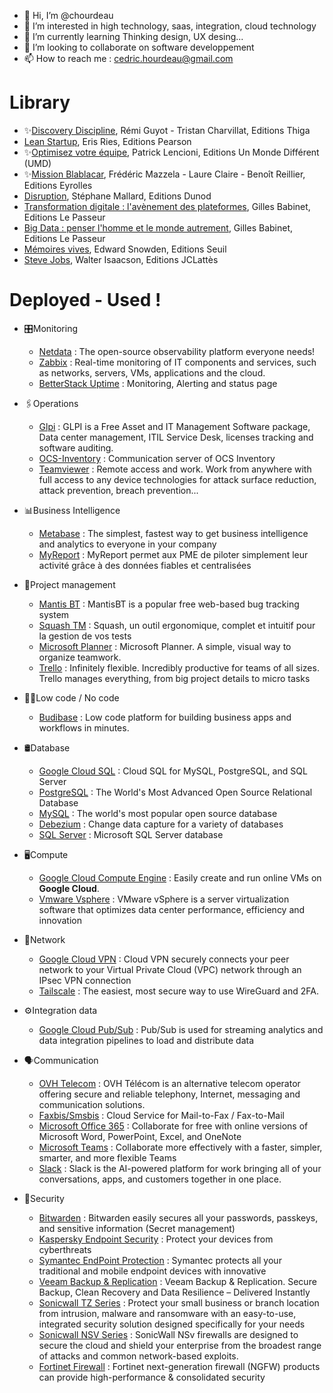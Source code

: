 - 👋 Hi, I’m @chourdeau
- 👀 I’m interested in high technology, saas, integration, cloud technology
- 🌱 I’m currently learning Thinking design, UX desing...
- 💞️ I’m looking to collaborate on software developpement
- 📫 How to reach me : cedric.hourdeau@gmail.com

# Library

* ✨[Discovery Discipline](https://discovery-discipline.com/), Rémi Guyot - Tristan Charvillat, Editions Thiga
* [Lean Startup](https://www.amazon.fr/Lean-start-up-Eric-Ries/dp/2744065080), Eris Ries, Editions Pearson
* ✨[Optimisez votre équipe](https://www.amazon.fr/Optimisez-votre-%C3%A9quipe-Patrick-Lencioni/dp/2892256038), Patrick Lencioni, Editions Un Monde Différent (UMD)
* ✨[Mission Blablacar](https://missionblablacar.com/), Frédéric Mazzela - Laure Claire - Benoît Reillier, Editions Eyrolles
* [Disruption](https://www.amazon.fr/Disruption-Intelligence-artificielle-salariat-augment%C3%A9e/dp/2100804278), Stéphane Mallard, Editions Dunod
* [Transformation digitale : l'avènement des plateformes](https://www.amazon.fr/Transformation-digitale-plateformes-Gilles-Babinet/dp/2368904867), Gilles Babinet, Editions Le Passeur
* [Big Data : penser l'homme et le monde autrement](https://www.amazon.fr/Data-penser-lhomme-monde-autrement/dp/2368902600),  Gilles Babinet, Editions Le Passeur
* [Mémoires vives](https://www.amazon.fr/M%C3%A9moires-Vives-Edward-Snowden/dp/2021441040), Edward Snowden, Editions Seuil
* [Steve Jobs](https://www.amazon.fr/Steve-Jobs-Walter-Isaacson/dp/2709638320), Walter Isaacson, Editions JCLattès

# Deployed - Used !
* 🎛️Monitoring
  * [Netdata](https://github.com/netdata/netdata) : The open-source observability platform everyone needs!
  * [Zabbix](https://github.com/zabbix/zabbix) : Real-time monitoring of IT components and services, such as networks, servers, VMs, applications and the cloud.
  * [BetterStack Uptime](https://betterstack.com/uptime) : Monitoring, Alerting and status page
* 🖇️Operations
  * [Glpi](https://github.com/glpi-project/glpi) : GLPI is a Free Asset and IT Management Software package, Data center management, ITIL Service Desk, licenses tracking and software auditing.
  * [OCS-Inventory](https://github.com/OCSInventory-NG/OCSInventory-Server) : Communication server of OCS Inventory
  * [Teamviewer](https://www.teamviewer.com/en-us/) : Remote access and work. Work from anywhere with full access to any device technologies for attack surface reduction, attack prevention, breach prevention...
  
* 📊Business Intelligence
  * [Metabase](https://github.com/metabase/metabase) : The simplest, fastest way to get business intelligence and analytics to everyone in your company
  * [MyReport](https://www.myreport.fr/) : MyReport permet aux PME de piloter simplement leur activité grâce à des données fiables et centralisées
    
* 🧩Project management
  * [Mantis BT](https://github.com/mantisbt/mantisbt) : MantisBT is a popular free web-based bug tracking system
  * [Squash TM](https://gitlab.com/henixdevelopment/open-source/squash) : Squash, un outil ergonomique, complet et intuitif pour la gestion de vos tests
  * [Microsoft Planner](https://tasks.office.com/) : Microsoft Planner. A simple, visual way to organize teamwork.
  * [Trello](https://trello.com/home.html) : Infinitely flexible. Incredibly productive for teams of all sizes. Trello manages everything, from big project details to micro tasks
    
* 👩‍💻Low code / No code
  * [Budibase](https://github.com/Budibase/budibase) : Low code platform for building business apps and workflows in minutes.
    
* 🛢️Database
  * [Google Cloud SQL](https://cloud.google.com/sql/) : Cloud SQL for MySQL, PostgreSQL, and SQL Server
  * [PostgreSQL](https://www.postgresql.org/) : The World's Most Advanced Open Source Relational Database
  * [MySQL](https://www.mysql.com/fr) : The world's most popular open source database
  * [Debezium](https://github.com/debezium/debezium) : Change data capture for a variety of databases
  * [SQL Server](https://www.microsoft.com/en-us/sql-server/) : Microsoft SQL Server database

* 🖥️Compute
  * [Google Cloud Compute Engine](https://cloud.google.com/products/compute/) : Easily create and run online VMs on **Google Cloud**.
  * [Vmware Vsphere](https://www.vmware.com/products/vsphere.html) : VMware vSphere is a server virtualization software that optimizes data center performance, efficiency and innovation
   
* 📶Network
  * [Google Cloud VPN](https://cloud.google.com/network-connectivity/docs/vpn/concepts/overview) : Cloud VPN securely connects your peer network to your Virtual Private Cloud (VPC) network through an IPsec VPN connection
  * [Tailscale](https://github.com/tailscale/tailscale) : The easiest, most secure way to use WireGuard and 2FA.
* ⚙️Integration data
  * [Google Cloud Pub/Sub](https://cloud.google.com/pubsub/docs/overview) : Pub/Sub is used for streaming analytics and data integration pipelines to load and distribute data
    
* 🗣️Communication
  * [OVH Telecom](https://www.ovhtelecom.fr/) : OVH Télécom is an alternative telecom operator offering secure and reliable telephony, Internet, messaging and communication solutions.
  * [Faxbis/Smsbis](https://www.avmup.com/telephonie-d-entreprise/service-cloud-de-fax-mail) : Cloud Service for Mail-to-Fax / Fax-to-Mail
  * [Microsoft Office 365](https://www.office.com/) : Collaborate for free with online versions of Microsoft Word, PowerPoint, Excel, and OneNote
  * [Microsoft Teams](https://www.microsoft.com/en-us/microsoft-teams/group-chat-software) : Collaborate more effectively with a faster, simpler, smarter, and more flexible Teams
  * [Slack](https://slack.com/) : Slack is the AI-powered platform for work bringing all of your conversations, apps, and customers together in one place.
    
* 🔑Security
  * [Bitwarden](https://github.com/bitwarden/web) : Bitwarden easily secures all your passwords, passkeys, and sensitive information (Secret management)
  * [Kaspersky Endpoint Security](https://www.kaspersky.fr/enterprise-security/endpoint) : Protect your devices from cyberthreats
  * [Symantec EndPoint Protection](https://www.broadcom.com/products/cybersecurity/endpoint) : Symantec protects all your traditional and mobile endpoint devices with innovative 
  * [Veeam Backup & Replication](https://www.veeam.com/vm-backup-recovery-replication-software.html) : Veeam Backup & Replication. Secure Backup, Clean Recovery and Data Resilience – Delivered Instantly
  * [Sonicwall TZ Series](https://www.sonicwall.com/products/firewalls/entry-level/) : Protect your small business or branch location from intrusion, malware and ransomware with an easy-to-use, integrated security solution designed specifically for your needs
  * [Sonicwall NSV Series](https://www.sonicwall.com/products/firewalls/nsv-series/) : SonicWall NSv firewalls are designed to secure the cloud and shield your enterprise from the broadest range of attacks and common network-based exploits.
  * [Fortinet Firewall](https://www.fortinet.com/products/next-generation-firewall) :  Fortinet next-generation firewall (NGFW) products can provide high-performance & consolidated security

<!---
chourdeau/chourdeau is a ✨ special ✨ repository because its `README.md` (this file) appears on your GitHub profile.
You can click the Preview link to take a look at your changes.
--->
